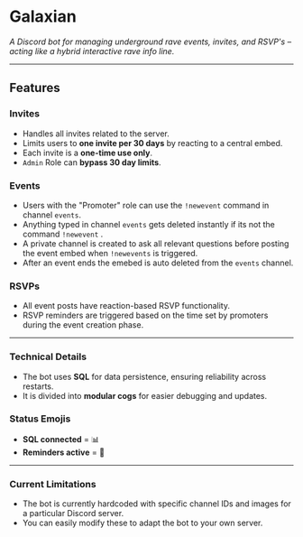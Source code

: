 # **Galaxian**

_A Discord bot for managing underground rave events, invites, and RSVP's – acting like a hybrid interactive rave info line._

---

## **Features**

### **Invites**
- Handles all invites related to the server.
- Limits users to **one invite per 30 days** by reacting to a central embed.
- Each invite is a **one-time use only**.
- `Admin` Role can **bypass 30 day limits**.

### **Events**
- Users with the "Promoter" role can use the `!newevent` command in channel `events`.
- Anything typed in channel `events` gets deleted instantly if its not the command `!newevent` .
- A private channel is created to ask all relevant questions before posting the event embed when `!newevents` is triggered.
- After an event ends the emebed is auto deleted from the `events` channel.

### **RSVPs**
- All event posts have reaction-based RSVP functionality.
- RSVP reminders are triggered based on the time set by promoters during the event creation phase.

---

### **Technical Details**
- The bot uses **SQL** for data persistence, ensuring reliability across restarts.
- It is divided into **modular cogs** for easier debugging and updates.

### **Status Emojis**
- **SQL connected** = 📊
- **Reminders active** = 🔔

---

### **Current Limitations**
- The bot is currently hardcoded with specific channel IDs and images for a particular Discord server.
- You can easily modify these to adapt the bot to your own server.
